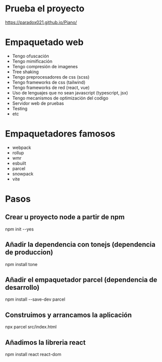 # Prueba el proyecto

https://paradox021.github.io/Piano/

# Empaquetado web

- Tengo ofuscación
- Tengo mimificación
- Tengo compresión de imagenes
- Tree shaking
- Tengo preprocesadores de css (scss)
- Tengo frameworks de css (tailwind)
- Tengo frameworks de red (react, vue)
- Uso de lenguajes que no sean javascript (typescript, jsx)
- Tengo mecanismos de optimización del codigo
- Servidor web de pruebas
- Testing
- etc

# Empaquetadores famosos

- webpack
- rollup
- wmr
- esbuilt
- parcel
- snowpack
- vite 

# Pasos

## Crear u proyecto node a partir de npm
npm init --yes

## Añadir la dependencia con tonejs (dependencia de produccion)
npm install tone

## Añadir el empaquetador parcel (dependencia de desarrollo)
npm install --save-dev parcel

## Construimos y arrancamos la aplicación
npx parcel src/index.html

## Añadimos la libreria react
npm install react react-dom


